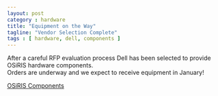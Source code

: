 ```yaml
---
layout: post
category : hardware
title: "Equipment on the Way"
tagline: "Vendor Selection Complete"
tags : [ hardware, dell, components ]
---
```

After a careful RFP evaluation process Dell has been selected to provide OSiRIS hardware components.  
Orders are underway and we expect to receive equipment in January!

[OSiRIS Components](/components)
